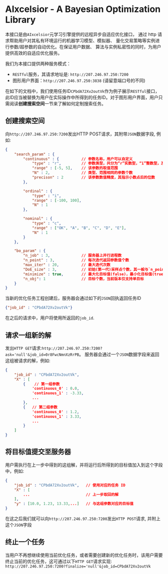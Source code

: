 # AIxcelsior - A Bayesian Optimization Library

本接口是由`AIxcelsior`元学习引擎提供的远程异步自适应优化接口， 通过 http 请求帮助用户对其私有环境运行的机器学习模型、模拟器、 量化交易策略等实例进行参数/超参数的自动优化。在保证用户数据、 算法与实例私密性的同时，为用户提供高效的自适应优化服务。

我们为本接口提供两种服务模式：

* `RESTful`服务，其请求地址是: `http://207.246.97.250:7200`
* 图形用户界面：`http://207.246.97.250:3838` (请留意端口号的不同)

在如下的文档中，我们使用任务ID`CPbdA72Xv2outVk`作为例子展示`RESTful`接口，此ID应当被替换为用户在实际操作中所得到的任务ID。对于图形用户界面，用户只需阅读**创建搜索空间**一节来了解如何定制搜索任务。


## 创建搜索空间

向`http://207.246.97.250:7200`发出HTTP POST请求，其附带`JSON`数据字段, 例如:

```json
{
    "search_param" : {
        "continuous" : {          // 参数名称，用户可以自定义
            "type" : "r",         // 参数类型，共分为“r”实数型，“i”整数型，及“c”离散型
            "range" : [-5, 5],    // 该参数的取值范围
            "N" : 2,              // 类型、范围相同的参数个数
            "precison" : 2        // 该参数数值精度，其指示小数点后的位数
        },

        "ordinal" : {
            "type" : "i",
            "range" : [-100, 100],
            "N" : 1
        },

        "nominal" : {
            "type" : "c",
            "range" : ["OK", "A", "B", "C", "D", "E"],
            "N" : 1
        }
    },

    "bo_param" : {
        "n_job" : 3,              // 服务器上并行进程数
        "n_point" : 3,            // 每次迭代返回参数值个数
        "max_iter" : 20,          // 最大迭代次数
        "DoE_size" : 3,           // 初始(第一代)采样点个数，其一般与`n_point`相等
        "minimize" : true,        // 最大化目标值(false)，最小化目标值(true)
        "n_obj": 1                // 目标个数，当前版本仅支持单目标
    }
}
```

当新的优化任务工程创建后，服务器会通过如下的`JSON`回执返回任务ID

```json
{"job_id" : "CPbdA72Xv2outVk"}
```

在之后的请求中，用户将使用所返回的`job_id`.

## 请求一组新的解

发出`HTTP GET`请求:`http://207.246.97.250:7200?ask='null'&job_id=0r8FwcNmnXzRrPB`。
服务器会通过一个`JSON`数据字段来返回这组被请求的解，例如:

```json
{
    "job_id" : "CPbdA72Xv2outVk",
    "X" : [
        {    // 第一组参数
            'continuous_0' : 0.0,
            'continuous_1' : -3.33,
            ...
        },
        {   // 第二组参数
            'continuous_0' : 1.2,
            'continuous_1' : 3.33,
            ...
        }
    ]
}
```

## 将目标值提交至服务器

用户需执行在上一步中得到的这组解，并将运行后所得到的目标值加入到这个字段中，例如:

```json
{
    "job_id" : "CPbdA72Xv2outVk",   // 使用对应的任务 ID
    "X" : [
        ...                         // 上一步取回的解
    ],
    "y" : [10.0, 1.23, 13.33,...]   // 与这组参数对应的目标值
}
```

在这之后我们就可以向`http://207.246.97.250:7200`发出`HTTP POST`请求, 并附上这个`JSON`字段

## 终止一个任务

当用户不再想继续使用当前优化任务，或者需要创建新的优化任务时，该用户需要终止当前的优化任务，这可通过以下`HTTP GET`请求实现:
`http://207.246.97.250:7200?finalize='null'&job_id=CPbdA72Xv2outVk`